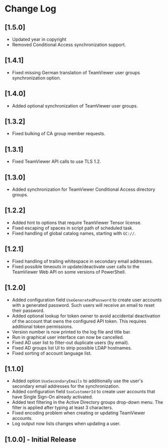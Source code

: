 # Change Log

## [1.5.0]

- Updated year in copyright
- Removed Conditional Access synchronization support.

## [1.4.1]

- Fixed missing German translation of TeamViewer user groups synchronization option.

## [1.4.0]

- Added optional synchronization of TeamViewer user groups.

## [1.3.2]

- Fixed bulking of CA group member requests.

## [1.3.1]

- Fixed TeamViewer API calls to use TLS 1.2.

## [1.3.0]

- Added synchronization for TeamViewer Conditional Access directory groups.

## [1.2.2]

- Added hint to options that require TeamViewer Tensor license.
- Fixed escaping of spaces in script path of scheduled task.
- Fixed handling of global catalog names, starting with `GC://`.

## [1.2.1]

- Fixed handling of trailing whitespace in secondary email addresses.
- Fixed possible timeouts in update/deactivate user calls to the TeamViewer Web API on some versions of PowerShell.

## [1.2.0]

- Added configuration field `UseGeneratedPassword` to create user accounts with a generated password. Such users will receive an email to reset their password.
- Added optional lookup for token owner to avoid accidental deactivation of the account that owns the configured API token. This requires additional token permissions.
- Version number is now printed to the log file and title bar.
- Run in graphical user interface can now be cancelled.
- Fixed AD user list to filter-out duplicate users (by email).
- Fixed AD groups list UI to strip possible LDAP hostnames.
- Fixed sorting of account language list.

## [1.1.0]

- Added option `UseSecondaryEmails` to additionally use the user's secondary email addresses for the synchronization.
- Added configuration field `SsoCustomerId` to create user accounts that have Single Sign-On already activated.
- Added text filtering in the Active Directory groups drop-down menu. The filter is applied after typing at least 3 characters.
- Fixed encoding problem when creating or updating TeamViewer accounts.
- Log output now lists changes when updating a user.

## [1.0.0] - Initial Release
